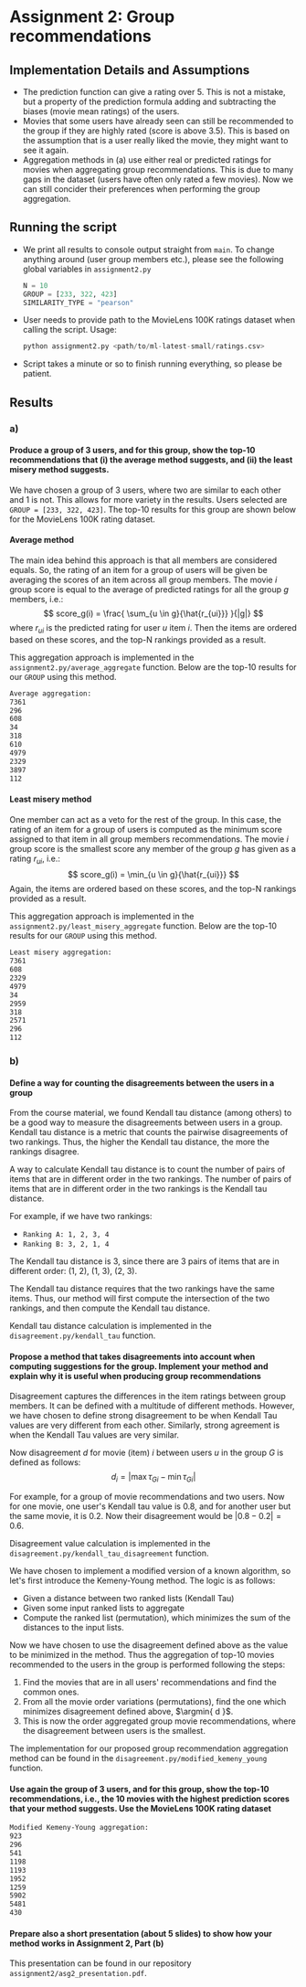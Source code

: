 # Assignment 2: Group recommendations

## Implementation Details and Assumptions

- The prediction function can give a rating over 5. This is not a mistake, but a property of the prediction formula adding and subtracting the biases (movie mean ratings) of the users.
- Movies that some users have already seen can still be recommended to the group if they are highly rated (score is above 3.5). This is based on the assumption that is a user really liked the movie, they might want to see it again. 
- Aggregation methods in (a) use either real or predicted ratings for movies when aggregating group recommendations. This is due to many gaps in the dataset (users have often only rated a few movies). Now we can still concider their preferences when performing the group aggregation. 

## Running the script
- We print all results to console output straight from `main`. To change anything around (user group members etc.), please see the following global variables in `assignment2.py`
    ```python
    N = 10
    GROUP = [233, 322, 423]
    SIMILARITY_TYPE = "pearson"
    ```

- User needs to provide path to the MovieLens 100K ratings dataset when calling the script. Usage:

    ```python
    python assignment2.py <path/to/ml-latest-small/ratings.csv>
    ```
- Script takes a minute or so to finish running everything, so please be patient.

## Results

### a)
#### **Produce a group of 3 users, and for this group, show the top-10 recommendations that (i) the average method suggests, and (ii) the least misery method suggests.**

We have chosen a group of 3 users, where two are similar to each other and 1 is not. This allows for more variety in the results. Users selected are `GROUP = [233, 322, 423]`. The top-10 results for this group are shown below for the MovieLens 100K rating dataset.  

#### **Average method**

The main idea behind this approach is that all members are considered equals. So, the rating of an item for a group of users will be given be averaging the scores of an item across all group members. The movie $i$ group score is equal to the average of predicted ratings for all the group $g$ members, i.e.:
$$ score_g(i) = \frac{ \sum_{u \in g}{\hat{r_{ui}}} }{|g|} $$ 
where $r_{ui}$ is the predicted rating for user $u$ item $i$. Then the items are ordered based on these scores, and the top-N rankings provided as a result.

This aggregation approach is implemented in the `assignment2.py/average_aggregate` function. Below are the top-10 results for our `GROUP` using this method.

```txt
Average aggregation: 
7361
296
608
34
318
610
4979
2329
3897
112
```


#### **Least misery method**

One member can act as a veto for the rest of the group. In this case, the rating of an item for a group of users is computed as the minimum score assigned to that item in all group members recommendations. The movie $i$ group score is the smallest score any member of the group $g$ has given as a rating $r_{ui}$, i.e.:
$$ score_g(i) = \min_{u \in g}{\hat{r_{ui}}} $$ 
Again, the items are ordered based on these scores, and the top-N rankings provided as a result.

This aggregation approach is implemented in the `assignment2.py/least_misery_aggregate` function. Below are the top-10 results for our `GROUP` using this method.

```txt
Least misery aggregation: 
7361
608
2329
4979
34
2959
318
2571
296
112
```

### b)

#### **Define a way for counting the disagreements between the users in a group**

From the course material, we found Kendall tau distance (among others) to be a good way to measure the disagreements between users in a group. Kendall tau distance is a metric that counts the pairwise disagreements of two rankings. Thus, the higher the Kendall tau distance, the more the rankings disagree.

A way to calculate Kendall tau distance is to count the number of pairs of items that are in different order in the two rankings. The number of pairs of items that are in different order in the two rankings is the Kendall tau distance.

For example, if we have two rankings:

- `Ranking A: 1, 2, 3, 4`
- `Ranking B: 3, 2, 1, 4`

The Kendall tau distance is 3, since there are 3 pairs of items that are in different order: (1, 2), (1, 3), (2, 3).

The Kendall tau distance requires that the two rankings have the same items. Thus, our method will first compute the intersection of the two rankings, and then compute the Kendall tau distance.

Kendall tau distance calculation is implemented in the `disagreement.py/kendall_tau` function.

#### **Propose a method that takes disagreements into account when computing suggestions for the group. Implement your method and explain why it is useful when producing group recommendations**

Disagreement captures the differences in the item ratings between group members. It can be defined with a multitude of different methods. However, we have chosen to define strong disagreement to be when Kendall Tau values are very different from each other. Similarly, strong agreement is when the Kendall Tau values are very similar. 

Now disagreement $d$ for movie (item) $i$ between users $u$ in the group $G$ is defined as follows:
$$ d_{i} = |\max{\tau}_{Gi} - \min{\tau}_{Gi}| $$

For example, for a group of movie recommendations and two users. Now for one movie, one user's Kendall tau value is $0.8$, and for another user but the same movie, it is $0.2$. Now their disagreement would be $|0.8-0.2| = 0.6$.

Disagreement value calculation is implemented in the `disagreement.py/kendall_tau_disagreement` function.

We have chosen to implement a modified version of a known algorithm, so let's first introduce the Kemeny-Young method. The logic is as follows:
- Given a distance between two ranked lists (Kendall Tau)
- Given some input ranked lists to aggregate
- Compute the ranked list (permutation), which minimizes the sum of the distances to the input lists.

Now we have chosen to use the disagreement defined above as the value to be minimized in the method. Thus the aggregation of top-10 movies recommended to the users in the group is performed following the steps:
1. Find the movies that are in all users' recommendations and find the common ones.
2. From all the movie order variations (permutations), find the one which minimizes disagreement defined above, $\argmin{ d }$.
3. This is now the order aggregated group movie recommendations, where the disagreement between users is the smallest. 

The implementation for our proposed group recommendation aggregation method can be found in the `disagreement.py/modified_kemeny_young` function.

#### **Use again the group of 3 users, and for this group, show the top-10 recommendations, i.e., the 10 movies with the highest prediction scores that your method suggests. Use the MovieLens 100K rating dataset**

```txt
Modified Kemeny-Young aggregation: 
923
296
541
1198
1193
1952
1259
5902
5481
430
```

#### **Prepare also a short presentation (about 5 slides) to show how your method works in Assignment 2, Part (b)**
This presentation can be found in our repository `assignment2/asg2_presentation.pdf`.
